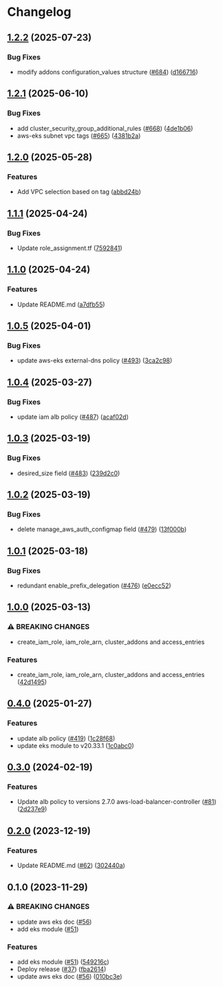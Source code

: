 # Changelog

## [1.2.2](https://github.com/prefapp/tfm/compare/aws-eks-v1.2.1...aws-eks-v1.2.2) (2025-07-23)


### Bug Fixes

* modify addons configuration_values structure ([#684](https://github.com/prefapp/tfm/issues/684)) ([d166716](https://github.com/prefapp/tfm/commit/d1667165b5339c512cf81fe37c4d92840339af45))

## [1.2.1](https://github.com/prefapp/tfm/compare/aws-eks-v1.2.0...aws-eks-v1.2.1) (2025-06-10)


### Bug Fixes

* add cluster_security_group_additional_rules ([#668](https://github.com/prefapp/tfm/issues/668)) ([4de1b06](https://github.com/prefapp/tfm/commit/4de1b064359590d9a0a21e2098f940a418fcd6ae))
* aws-eks subnet vpc tags ([#665](https://github.com/prefapp/tfm/issues/665)) ([4381b2a](https://github.com/prefapp/tfm/commit/4381b2acf036d2ced8af795b47302fa4c782796a))

## [1.2.0](https://github.com/prefapp/tfm/compare/aws-eks-v1.1.1...aws-eks-v1.2.0) (2025-05-28)


### Features

* Add VPC selection based on tag ([abbd24b](https://github.com/prefapp/tfm/commit/abbd24bf58c022f565f03a166a15978e3358ed68))

## [1.1.1](https://github.com/prefapp/tfm/compare/aws-eks-v1.1.0...aws-eks-v1.1.1) (2025-04-24)


### Bug Fixes

* Update role_assignment.tf ([7592841](https://github.com/prefapp/tfm/commit/75928419415d74de12d2d38a602df7aa703c860e))

## [1.1.0](https://github.com/prefapp/tfm/compare/aws-eks-v1.0.5...aws-eks-v1.1.0) (2025-04-24)


### Features

* Update README.md ([a7dfb55](https://github.com/prefapp/tfm/commit/a7dfb55b83447cf3ef08d168ab756e791f322e7a))

## [1.0.5](https://github.com/prefapp/tfm/compare/aws-eks-v1.0.4...aws-eks-v1.0.5) (2025-04-01)


### Bug Fixes

* update aws-eks external-dns policy ([#493](https://github.com/prefapp/tfm/issues/493)) ([3ca2c98](https://github.com/prefapp/tfm/commit/3ca2c988b78ae877ba0a1f7b18e9555b22a37866))

## [1.0.4](https://github.com/prefapp/tfm/compare/aws-eks-v1.0.3...aws-eks-v1.0.4) (2025-03-27)


### Bug Fixes

* update iam alb policy ([#487](https://github.com/prefapp/tfm/issues/487)) ([acaf02d](https://github.com/prefapp/tfm/commit/acaf02d0817e0f2e4f8060a1b2336238617364de))

## [1.0.3](https://github.com/prefapp/tfm/compare/aws-eks-v1.0.2...aws-eks-v1.0.3) (2025-03-19)


### Bug Fixes

* desired_size field ([#483](https://github.com/prefapp/tfm/issues/483)) ([239d2c0](https://github.com/prefapp/tfm/commit/239d2c0ad65e071eeb989fa3a60731bbcf1fb4a4))

## [1.0.2](https://github.com/prefapp/tfm/compare/aws-eks-v1.0.1...aws-eks-v1.0.2) (2025-03-19)


### Bug Fixes

* delete manage_aws_auth_configmap field ([#479](https://github.com/prefapp/tfm/issues/479)) ([13f000b](https://github.com/prefapp/tfm/commit/13f000b0bb881e53eccf91355c2dfc8d39447b2c))

## [1.0.1](https://github.com/prefapp/tfm/compare/aws-eks-v1.0.0...aws-eks-v1.0.1) (2025-03-18)


### Bug Fixes

* redundant enable_prefix_delegation ([#476](https://github.com/prefapp/tfm/issues/476)) ([e0ecc52](https://github.com/prefapp/tfm/commit/e0ecc5207dcb45fc114c6424513e344e120c4215))

## [1.0.0](https://github.com/prefapp/tfm/compare/aws-eks-v0.4.0...aws-eks-v1.0.0) (2025-03-13)


### ⚠ BREAKING CHANGES

* create_iam_role, iam_role_arn, cluster_addons and access_entries

### Features

* create_iam_role, iam_role_arn, cluster_addons and access_entries ([42d1495](https://github.com/prefapp/tfm/commit/42d14955944256c2e68bb0ab00ebcbfa432564fd))

## [0.4.0](https://github.com/prefapp/tfm/compare/aws-eks-v0.3.0...aws-eks-v0.4.0) (2025-01-27)


### Features

* update alb policy ([#419](https://github.com/prefapp/tfm/issues/419)) ([1c28f68](https://github.com/prefapp/tfm/commit/1c28f68674ff4b49d0f5f6dbbadc7a2fc2501ba4))
* update eks module to v20.33.1 ([1c0abc0](https://github.com/prefapp/tfm/commit/1c0abc014a3e89bf3de3ec780a7871d6c4b7ddab))

## [0.3.0](https://github.com/prefapp/tfm/compare/aws-eks-v0.2.0...aws-eks-v0.3.0) (2024-02-19)


### Features

* Update alb policy to versions 2.7.0 aws-load-balancer-controller ([#81](https://github.com/prefapp/tfm/issues/81)) ([2d237e9](https://github.com/prefapp/tfm/commit/2d237e9c4d1d0dbbc03ed9bf08d153faf360147b))

## [0.2.0](https://github.com/prefapp/tfm/compare/aws-eks-v0.1.0...aws-eks-v0.2.0) (2023-12-19)


### Features

* Update README.md ([#62](https://github.com/prefapp/tfm/issues/62)) ([302440a](https://github.com/prefapp/tfm/commit/302440a79ea0e4883b6583e3540deac7bac6c307))

## 0.1.0 (2023-11-29)


### ⚠ BREAKING CHANGES

* update aws eks doc ([#56](https://github.com/prefapp/tfm/issues/56))
* add eks module ([#51](https://github.com/prefapp/tfm/issues/51))

### Features

* add eks module ([#51](https://github.com/prefapp/tfm/issues/51)) ([549216c](https://github.com/prefapp/tfm/commit/549216ccb21376f8c029c746d70c4f9170c626da))
* Deploy release ([#37](https://github.com/prefapp/tfm/issues/37)) ([fba2614](https://github.com/prefapp/tfm/commit/fba2614fb284cf9d960be53c7c123ceaf08cecfa))
* update aws eks doc ([#56](https://github.com/prefapp/tfm/issues/56)) ([010bc3e](https://github.com/prefapp/tfm/commit/010bc3ef855c39dc58d26a7c103368f660b8d061))

